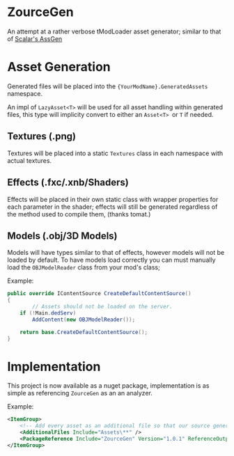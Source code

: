 # ZourceGen 

An attempt at a rather verbose tModLoader asset generator; similar to that of [Scalar's AssGen](https://github.com/ScalarVector1/AssGen/)

# Asset Generation

Generated files will be placed into the `{YourModName}.GeneratedAssets` namespace.

An impl of `LazyAsset<T>` will be used for all asset handling within generated files, this type will implicity convert to either an `Asset<T> `or `T` if needed.

## Textures (.png)

Textures will be placed into a static `Textures` class in each namespace with actual textures.

## Effects (.fxc/.xnb/Shaders)

Effects will be placed in their own static class with wrapper properties for each parameter in the shader; effects will still be generated regardless of the method used to compile them, (thanks tomat.)

## Models (.obj/3D Models)

Models will have types similar to that of effects, however models will not be loaded by default.
To have models load correctly you can must manually load the `OBJModelReader` class from your mod's class;

Example:
```cs
public override IContentSource CreateDefaultContentSource()
{
        // Assets should not be loaded on the server.
    if (!Main.dedServ)
        AddContent(new OBJModelReader());

    return base.CreateDefaultContentSource();
}
```

# Implementation

This project is now available as a nuget package, implementation is as simple as referencing `ZourceGen` as an an analyzer.

Example:
```xml
<ItemGroup>
    <!-- Add every asset as an additional file so that our source generator can find it -->
    <AdditionalFiles Include="Assets\**" />
    <PackageReference Include="ZourceGen" Version="1.0.1" ReferenceOutputAssembly="false" OutputItemType="Analyzer" />
</ItemGroup>
```
